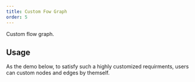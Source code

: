 ```yaml
---
title: Custom Fow Graph
order: 5
---
```


Custom flow graph.

## Usage

As the demo below, to satisfy such a highly customized requirments, users can custom nodes and edges by themself.